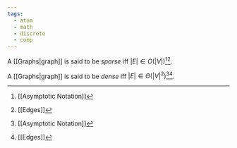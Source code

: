 ```yaml
---
tags:
  - atom
  - math
  - discrete
  - comp
---
```

A [[Graphs|graph]] is said to be *sparse* iff $|E| \in O(\left| V \right|)$[^1][^2].

A [[Graphs|graph]] is said to be *dense* iff $|E| \in \Theta\left(\left| V \right|^2\right)$[^1][^2].

[^1]: [[Asymptotic Notation]]
[^2]: [[Edges]]
